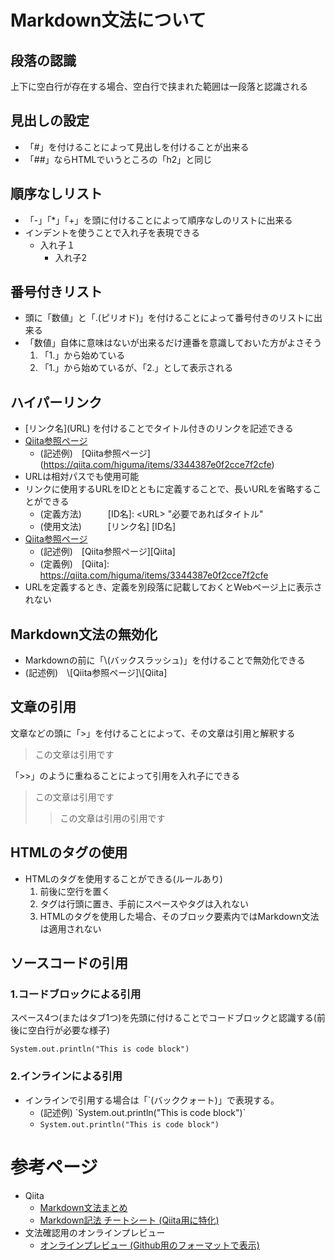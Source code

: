 # Markdown文法について

## 段落の認識
上下に空白行が存在する場合、空白行で挟まれた範囲は一段落と認識される

## 見出しの設定
- 「#」を付けることによって見出しを付けることが出来る
- 「##」ならHTMLでいうところの「h2」と同じ

## 順序なしリスト
- 「-」「*」「+」を頭に付けることによって順序なしのリストに出来る
- インデントを使うことで入れ子を表現できる
    - 入れ子１
        - 入れ子2

## 番号付きリスト
- 頭に「数値」と「.(ピリオド)」を付けることによって番号付きのリストに出来る
- 「数値」自体に意味はないが出来るだけ連番を意識しておいた方がよさそう
    1. 「1.」から始めている
    1. 「1.」から始めているが、「2.」として表示される

## ハイパーリンク
- \[リンク名](URL) を付けることでタイトル付きのリンクを記述できる
- [Qiita参照ページ](https://qiita.com/higuma/items/3344387e0f2cce7f2cfe)
    - (記述例)　\[Qiita参照ページ]\(https://qiita.com/higuma/items/3344387e0f2cce7f2cfe)
- URLは相対パスでも使用可能
- リンクに使用するURLをIDとともに定義することで、長いURLを省略することができる
    - (定義方法)　　　\[ID名]: \<URL> "必要であればタイトル"
    - (使用文法)　　　\[リンク名] \[ID名]
- [Qiita参照ページ][Qiita]
    - (記述例)　\[Qiita参照ページ]\[Qiita]
    - (定義例)　\[Qiita]: https://qiita.com/higuma/items/3344387e0f2cce7f2cfe 
- URLを定義するとき、定義を別段落に記載しておくとWebページ上に表示されない

[Qiita]: https://qiita.com/higuma/items/3344387e0f2cce7f2cfe    "コメントできる"

## Markdown文法の無効化
- Markdownの前に「\\(バックスラッシュ)」を付けることで無効化できる
- (記述例)　\\\[Qiita参照ページ]\\\[Qiita]

## 文章の引用
文章などの頭に「\>」を付けることによって、その文章は引用と解釈する
>この文章は引用です

「\>>」のように重ねることによって引用を入れ子にできる
>この文章は引用です
>>この文章は引用の引用です

## HTMLのタグの使用
- HTMLのタグを使用することができる(ルールあり)
    1. 前後に空行を置く
    1. タグは行頭に置き、手前にスペースやタグは入れない
    1. HTMLのタグを使用した場合、そのブロック要素内ではMarkdown文法は適用されない

## ソースコードの引用
### 1.コードブロックによる引用
スペース4つ(またはタブ1つ)を先頭に付けることでコードブロックと認識する(前後に空白行が必要な様子)

    System.out.println("This is code block")

### 2.インラインによる引用
- インラインで引用する場合は「`(バッククォート)」で表現する。
    - (記述例) \`System.out.println("This is code block")\`
    - `System.out.println("This is code block")`

# 参考ページ
- Qiita
    - [Markdown文法まとめ](https://qiita.com/higuma/items/3344387e0f2cce7f2cfe)
    - [Markdown記法 チートシート (Qiita用に特化)](https://qiita.com/Qiita/items/c686397e4a0f4f11683d)
- 文法確認用のオンラインプレビュー
    - [オンラインプレビュー (Github用のフォーマットで表示)](http://tmpvar.com/markdown.html    "Github")